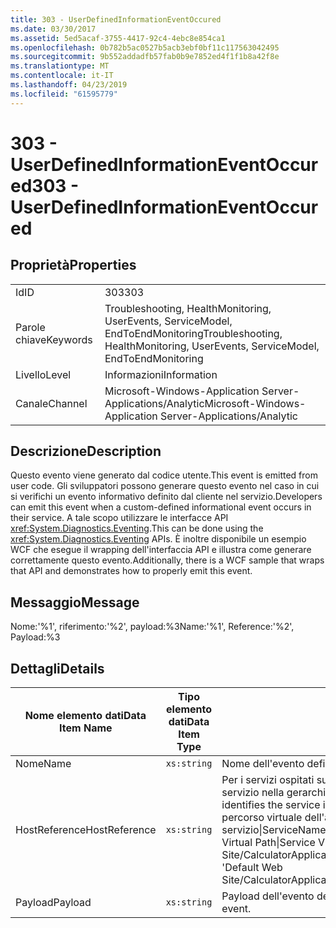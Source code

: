 ```yaml
---
title: 303 - UserDefinedInformationEventOccured
ms.date: 03/30/2017
ms.assetid: 5ed5acaf-3755-4417-92c4-4ebc8e854ca1
ms.openlocfilehash: 0b782b5ac0527b5acb3ebf0bf11c117563042495
ms.sourcegitcommit: 9b552addadfb57fab0b9e7852ed4f1f1b8a42f8e
ms.translationtype: MT
ms.contentlocale: it-IT
ms.lasthandoff: 04/23/2019
ms.locfileid: "61595779"
---
```

# <a name="303---userdefinedinformationeventoccured"></a><span data-ttu-id="e1fd4-102">303 - UserDefinedInformationEventOccured</span><span class="sxs-lookup"><span data-stu-id="e1fd4-102">303 - UserDefinedInformationEventOccured</span></span>
## <a name="properties"></a><span data-ttu-id="e1fd4-103">Proprietà</span><span class="sxs-lookup"><span data-stu-id="e1fd4-103">Properties</span></span>  
  
|||  
|-|-|  
|<span data-ttu-id="e1fd4-104">Id</span><span class="sxs-lookup"><span data-stu-id="e1fd4-104">ID</span></span>|<span data-ttu-id="e1fd4-105">303</span><span class="sxs-lookup"><span data-stu-id="e1fd4-105">303</span></span>|  
|<span data-ttu-id="e1fd4-106">Parole chiave</span><span class="sxs-lookup"><span data-stu-id="e1fd4-106">Keywords</span></span>|<span data-ttu-id="e1fd4-107">Troubleshooting, HealthMonitoring, UserEvents, ServiceModel, EndToEndMonitoring</span><span class="sxs-lookup"><span data-stu-id="e1fd4-107">Troubleshooting, HealthMonitoring, UserEvents, ServiceModel, EndToEndMonitoring</span></span>|  
|<span data-ttu-id="e1fd4-108">Livello</span><span class="sxs-lookup"><span data-stu-id="e1fd4-108">Level</span></span>|<span data-ttu-id="e1fd4-109">Informazioni</span><span class="sxs-lookup"><span data-stu-id="e1fd4-109">Information</span></span>|  
|<span data-ttu-id="e1fd4-110">Canale</span><span class="sxs-lookup"><span data-stu-id="e1fd4-110">Channel</span></span>|<span data-ttu-id="e1fd4-111">Microsoft-Windows-Application Server-Applications/Analytic</span><span class="sxs-lookup"><span data-stu-id="e1fd4-111">Microsoft-Windows-Application Server-Applications/Analytic</span></span>|  
  
## <a name="description"></a><span data-ttu-id="e1fd4-112">Descrizione</span><span class="sxs-lookup"><span data-stu-id="e1fd4-112">Description</span></span>  
 <span data-ttu-id="e1fd4-113">Questo evento viene generato dal codice utente.</span><span class="sxs-lookup"><span data-stu-id="e1fd4-113">This event is emitted from user code.</span></span> <span data-ttu-id="e1fd4-114">Gli sviluppatori possono generare questo evento nel caso in cui si verifichi un evento informativo definito dal cliente nel servizio.</span><span class="sxs-lookup"><span data-stu-id="e1fd4-114">Developers can emit this event when a custom-defined informational event occurs in their service.</span></span> <span data-ttu-id="e1fd4-115">A tale scopo utilizzare le interfacce API <xref:System.Diagnostics.Eventing>.</span><span class="sxs-lookup"><span data-stu-id="e1fd4-115">This can be done using the <xref:System.Diagnostics.Eventing> APIs.</span></span> <span data-ttu-id="e1fd4-116">È inoltre disponibile un esempio WCF che esegue il wrapping dell'interfaccia API e illustra come generare correttamente questo evento.</span><span class="sxs-lookup"><span data-stu-id="e1fd4-116">Additionally, there is a WCF sample that wraps that API and demonstrates how to properly emit this event.</span></span>  
  
## <a name="message"></a><span data-ttu-id="e1fd4-117">Messaggio</span><span class="sxs-lookup"><span data-stu-id="e1fd4-117">Message</span></span>  
 <span data-ttu-id="e1fd4-118">Nome:'%1', riferimento:'%2', payload:%3</span><span class="sxs-lookup"><span data-stu-id="e1fd4-118">Name:'%1', Reference:'%2', Payload:%3</span></span>  
  
## <a name="details"></a><span data-ttu-id="e1fd4-119">Dettagli</span><span class="sxs-lookup"><span data-stu-id="e1fd4-119">Details</span></span>  
  
|<span data-ttu-id="e1fd4-120">Nome elemento dati</span><span class="sxs-lookup"><span data-stu-id="e1fd4-120">Data Item Name</span></span>|<span data-ttu-id="e1fd4-121">Tipo elemento dati</span><span class="sxs-lookup"><span data-stu-id="e1fd4-121">Data Item Type</span></span>|<span data-ttu-id="e1fd4-122">Descrizione</span><span class="sxs-lookup"><span data-stu-id="e1fd4-122">Description</span></span>|  
|--------------------|--------------------|-----------------|  
|<span data-ttu-id="e1fd4-123">Nome</span><span class="sxs-lookup"><span data-stu-id="e1fd4-123">Name</span></span>|`xs:string`|<span data-ttu-id="e1fd4-124">Nome dell'evento definito dall'utente</span><span class="sxs-lookup"><span data-stu-id="e1fd4-124">The user-defined name of the event</span></span>|  
|<span data-ttu-id="e1fd4-125">HostReference</span><span class="sxs-lookup"><span data-stu-id="e1fd4-125">HostReference</span></span>|`xs:string`|<span data-ttu-id="e1fd4-126">Per i servizi ospitati su Web questo campo identifica in modo univoco il servizio nella gerarchia Web.</span><span class="sxs-lookup"><span data-stu-id="e1fd4-126">For Web hosted services, this field uniquely identifies the service in the Web hierarchy.</span></span> <span data-ttu-id="e1fd4-127">Il formato viene definito come ' percorso virtuale dell'applicazione nome sito Web&#124;percorso virtuale del servizio&#124;ServiceName'.</span><span class="sxs-lookup"><span data-stu-id="e1fd4-127">Its format is defined as 'Web Site Name Application Virtual Path&#124;Service Virtual Path&#124;ServiceName'.</span></span> <span data-ttu-id="e1fd4-128">Esempio: ' Default Web Site/CalculatorApplication&#124;/CalculatorService.svc&#124;CalculatorService'.</span><span class="sxs-lookup"><span data-stu-id="e1fd4-128">Example: 'Default Web Site/CalculatorApplication&#124;/CalculatorService.svc&#124;CalculatorService'.</span></span>|  
|<span data-ttu-id="e1fd4-129">Payload</span><span class="sxs-lookup"><span data-stu-id="e1fd4-129">Payload</span></span>|`xs:string`|<span data-ttu-id="e1fd4-130">Payload dell'evento definito dall'utente.</span><span class="sxs-lookup"><span data-stu-id="e1fd4-130">The user-defined payload of the event.</span></span>|
